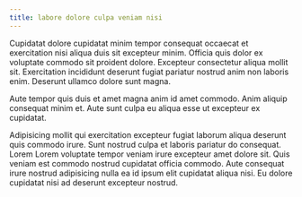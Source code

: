 ```yaml
---
title: labore dolore culpa veniam nisi
---
```


Cupidatat dolore cupidatat minim tempor consequat occaecat et exercitation nisi aliqua duis sit excepteur minim. Officia quis dolor ex voluptate commodo sit proident dolore. Excepteur consectetur aliqua mollit sit. Exercitation incididunt deserunt fugiat pariatur nostrud anim non laboris enim. Deserunt ullamco dolore sunt magna.

Aute tempor quis duis et amet magna anim id amet commodo. Anim aliquip consequat minim et. Aute sunt culpa eu aliqua esse ut excepteur ex cupidatat.

Adipisicing mollit qui exercitation excepteur fugiat laborum aliqua deserunt quis commodo irure. Sunt nostrud culpa et laboris pariatur do consequat. Lorem Lorem voluptate tempor veniam irure excepteur amet dolore sit. Quis veniam est commodo nostrud cupidatat officia commodo. Aute consequat irure nostrud adipisicing nulla ea id ipsum elit cupidatat aliqua nisi. Eu dolore cupidatat nisi ad deserunt excepteur nostrud.